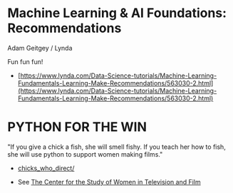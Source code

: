 # Machine Learning & AI Foundations: Recommendations
Adam Geitgey / Lynda

Fun fun fun!

* [https://www.lynda.com/Data-Science-tutorials/Machine-Learning-Fundamentals-Learning-Make-Recommendations/563030-2.html](https://www.lynda.com/Data-Science-tutorials/Machine-Learning-Fundamentals-Learning-Make-Recommendations/563030-2.html)


# PYTHON FOR THE WIN

"If you give a chick a fish, she will smell fishy. If you teach her how to fish, she will use python to support women making films."

* [chicks_who_direct/](chicks_who_direct/)

* See [The Center for the Study of Women in Television and Film](http://womenintvfilm.sdsu.edu)
